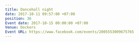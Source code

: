 ```yaml
---
title: Dancehall night
date: 2017-10-11 09:57:00 +07:00
position: 36
Event date: 2017-10-15 00:00:00 +07:00
Venue: Dockers
Event URL: https://www.facebook.com/events/2005553009675765
---
```


